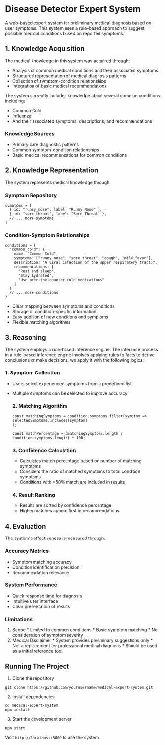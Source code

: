 # Disease Detector Expert System

A web-based expert system for preliminary medical diagnosis based on user symptoms. This system uses a rule-based approach to suggest possible medical conditions based on reported symptoms.

## 1. Knowledge Acquisition

The medical knowledge in this system was acquired through:

- Analysis of common medical conditions and their associated symptoms
- Structured representation of medical diagnosis patterns
- Collection of symptom-condition relationships
- Integration of basic medical recommendations

The system currently includes knowledge about several common conditions including:
- Common Cold
- Influenza
- And their associated symptoms, descriptions, and recommendations

### Knowledge Sources
- Primary care diagnostic patterns
- Common symptom-condition relationships
- Basic medical recommendations for common conditions

## 2. Knowledge Representation

The system represents medical knowledge through:

### Symptom Repository
```
symptoms = [
  { id: "runny_nose", label: "Runny Nose" },
  { id: "sore_throat", label: "Sore Throat" },
  // ... more symptoms
]
```
### Condition-Symptom Relationships
```
conditions = {
  "common_cold": {
    name: "Common Cold",
    symptoms: ["runny_nose", "sore_throat", "cough", "mild_fever"],
    description: "A viral infection of the upper respiratory tract.",
    recommendations: [
      "Rest and sleep",
      "Stay hydrated",
      "Use over-the-counter cold medications"
    ]
  }
  // ... more conditions
}
```

* Clear mapping between symptoms and conditions
* Storage of condition-specific information
* Easy addition of new conditions and symptoms
* Flexible matching algorithms

## 3. Reasoning
The system employs a rule-based inference engine. The inference process in a rule-based inference engine involves applying rules to facts to derive conclusions or make decisions. we apply it with the following logics:

  ### 1. Symptom Collection

* Users select experienced symptoms from a predefined list
* Multiple symptoms can be selected to improve accuracy

  ### 2. Matching Algorithm
  ```
  const matchingSymptoms = condition.symptoms.filter(symptom => 
  selectedSymptoms.includes(symptom)
  );

  const matchPercentage = (matchingSymptoms.length / condition.symptoms.length) * 100;
  ```

  ### 3. Confidence Calculation

  * Calculates match percentage based on number of matching symptoms
  * Considers the ratio of matched symptoms to total condition symptoms
  * Conditions with >50% match are included in results
 
  ### 4. Result Ranking

  * Results are sorted by confidence percentage
  * Higher matches appear first in recommendations
 
## 4. Evaluation
The system's effectiveness is measured through:

  ### Accuracy Metrics

  * Symptom matching accuracy
  * Condition identification precision
  * Recommendation relevance

  ### System Performance

  * Quick response time for diagnosis
  * Intuitive user interface
  * Clear presentation of results

  ### Limitations

  1. Scope
    * Limited to common conditions
    * Basic symptom matching
    * No consideration of symptom severity
  2. Medical Disclaimer
    * System provides preliminary suggestions only
    * Not a replacement for professional medical diagnosis
    * Should be used as a initial reference tool

  ## Running The Project

  1. Clone the repository
```
git clone https://github.com/yourusername/medical-expert-system.git
```
  2. Install dependencies
```
cd medical-expert-system
npm install
```
  3. Start the development server
```
npm start
```
Visit `http://localhost:3000` to use the system.
